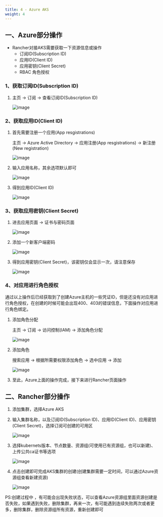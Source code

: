 ```yaml
---
title: 4 - Azure AKS
weight: 4
---
```


## 一、Azure部分操作

- Rancher对接AKS需要获取一下资源信息或操作
  - 订阅ID(Subscription ID)
  - 应用ID(Client ID)
  - 应用密钥(Client Secret)
  - RBAC 角色授权

### 1、获取订阅ID(Subscription ID)

1. 主页 -> 订阅 -> 查看订阅ID(Subscription ID)

    ![image](assets/HTB1CmtLe3aH3KVjSZFjq6AFWpXag.jpg)  

### 2、获取应用ID(Client ID)

1. 首先需要注册一个应用(App resgistrations)

    主页 -> Azure Active Directory -> 应用注册(App resgistrations) -> 新注册(New registration)

    ![image](assets/HTB1I4NMe3mH3KVjSZKzq6z2OXXa8.jpg)

1. 输入应用名称，其余选项默认即可

    ![image](assets/HTB18TdMe2WG3KVjSZFPq6xaiXXaR.jpg)

1. 得到应用ID(Client ID)

    ![image](assets/HTB1_FNWeWWs3KVjSZFxq6yWUXXaB.jpg)

### 3、获取应用密钥(Client Secret)

1. 进去应用页面 -> 证书与密码页面

    ![image](assets/HTB1wqJOe79E3KVjSZFGq6A19XXa4.jpg)

1. 添加一个新客户端密码

    ![image](assets/HTB1obXNe25G3KVjSZPxq6zI3XXaP.jpg)

1. 得到应用密钥(Client Secret)，该密钥仅会显示一次，请注意保存

    ![image](assets/HTB16ThSe8Gw3KVjSZFwq6zQ2FXaP.jpg)

### 4、对应用进行角色授权

通过以上操作后已经获取到了创建Azure主机的一些凭证ID，但是还没有对应用进行角色授权，在创建的时候可能会出现400、403的错误信息，下面操作对应用进行角色绑定。

1. 添加角色分配

    主页 -> 订阅 -> 访问控制(IAM) -> 添加角色分配

    ![image](assets/HTB1h_lWeW1s3KVjSZFAq6x_ZXXa9.jpg)

1. 添加角色

    搜索应用 -> 根据所需要权限添加角色 -> 选中应用 -> 添加

    ![image](assets/HTB1knJNe.GF3KVjSZFmq6zqPXXa7.jpg)

1. 至此，Azure上面的操作完成，接下来进行Rancher页面操作

## 二、Rancher部分操作

1. 添加集群，选择Azure AKS
1. 输入集群名称，以及订阅ID(Subscription ID)、应用ID(Client ID)、应用密钥(Client Secret)，选择订阅可创建的可用区

    ![image](assets/HTB1PSVfXhv1gK0jSZFFq6z0sXXaN.jpg)

1. 选择kubernets版本、节点数量、资源组(可使用已有资源组，也可以新建)、上传公共ca证书等选项

    ![image](assets/HTB1ucXgXkY2gK0jSZFgq6A5OFXaF.jpg)

1. 点击创建即可完成AKS集群的创建(创建集群需要一定时间，可以通过Azure资源组查看新建资源)

    ![image](assets/HTB1qY0hXXY7gK0jSZKzq6yikpXaJ.jpg)

PS:创建过程中 ，有可能会出现失败状态，可以查看Azure资源组里面资源创建是否失败，如果遇到失败，删除集群，再来一次，有可能遇到连续失败两次或者更多，删除集群，删除资源组所有资源，重新创建即可
